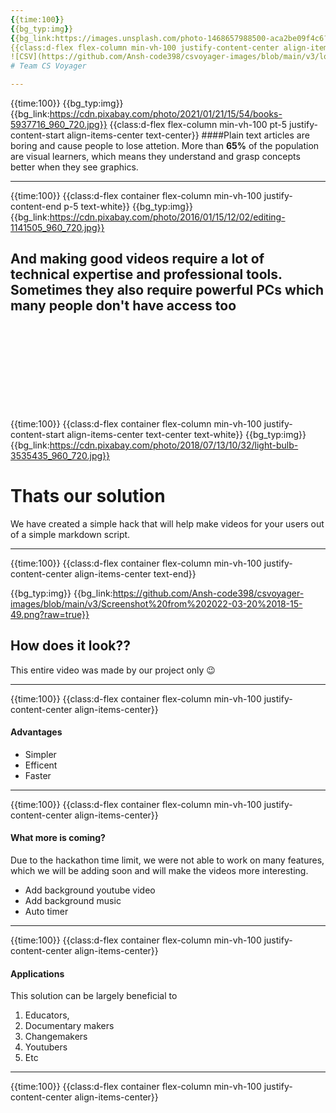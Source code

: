 ```yaml
---
{{time:100}}
{{bg_typ:img}}
{{bg_link:https://images.unsplash.com/photo-1468657988500-aca2be09f4c6?ixlib=rb-1.2.1&ixid=MnwxMjA3fDB8MHxwaG90by1wYWdlfHx8fGVufDB8fHx8&auto=format&fit=crop&w=870&q=80}}
{{class:d-flex flex-column min-vh-100 justify-content-center align-items-center text-white}}
![CSV](https://github.com/Ansh-code398/csvoyager-images/blob/main/v3/logo_resized.png?raw=true)
# Team CS Voyager

---
```

{{time:100}}
{{bg_typ:img}}
{{bg_link:https://cdn.pixabay.com/photo/2021/01/21/15/54/books-5937716_960_720.jpg}}
{{class:d-flex flex-column min-vh-100 pt-5 justify-content-start align-items-center text-center}}
####Plain text articles are boring and cause people to lose attetion.
More than **65%** of the population are visual learners, which means they understand and grasp concepts better when they see graphics.

---
{{time:100}}
{{class:d-flex container flex-column min-vh-100 justify-content-end p-5 text-white}}
{{bg_typ:img}}
{{bg_link:https://cdn.pixabay.com/photo/2016/01/15/12/02/editing-1141505_960_720.jpg}}

And making good videos require a lot of technical expertise and professional tools. Sometimes they also require powerful PCs which many people **don't have access** too
<br>
<br>
<br>
<br>
<br>
<br>
<br>
---
{{time:100}}
{{class:d-flex container flex-column min-vh-100 justify-content-start align-items-center text-center text-white}}
{{bg_typ:img}}
{{bg_link:https://cdn.pixabay.com/photo/2018/07/13/10/32/light-bulb-3535435_960_720.jpg}}
<br>
# Thats our solution

We have created a simple hack that will help make videos for your users out of a simple markdown script.

---
{{time:100}}
{{class:d-flex container flex-column min-vh-100 justify-content-center align-items-center text-end}}

{{bg_typ:img}}
{{bg_link:https://github.com/Ansh-code398/csvoyager-images/blob/main/v3/Screenshot%20from%202022-03-20%2018-15-49.png?raw=true}}

## How does it look??

This entire video was made by our project only 😉

---
{{time:100}}
{{class:d-flex container flex-column min-vh-100 justify-content-center align-items-center}}

#### Advantages
* Simpler
* Efficent
* Faster

---
{{time:100}}
{{class:d-flex container flex-column min-vh-100 justify-content-center align-items-center}}

#### What more is coming?
Due to the hackathon time limit, we were not able to work on many features, which we will be adding soon and will make the videos more interesting.
* Add background youtube video
* Add background music
* Auto timer

---
{{time:100}}
{{class:d-flex container flex-column min-vh-100 justify-content-center align-items-center}}
#### Applications
This solution can be largely beneficial to
1. Educators,
2. Documentary makers
3. Changemakers
4. Youtubers
5. Etc

---
{{time:100}}
{{class:d-flex container flex-column min-vh-100 justify-content-center align-items-center}}
